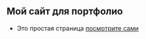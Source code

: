 ## Мой сайт для портфолио 
- Это простая страница [посмотрите сами](https://kikikith.github.io/site_2_portfolio/)
